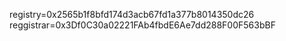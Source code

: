 registry=0x2565b1f8bfd174d3acb67fd1a377b8014350dc26
reggistrar=0x3Df0C30a02221FAb4fbdE6Ae7dd288F00F563bBF
